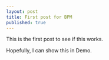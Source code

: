 ```yaml
---
layout: post
title: First post for BPM
published: true
---
```


This is the first post to see if this works. 

Hopefully, I can show this in Demo. 
